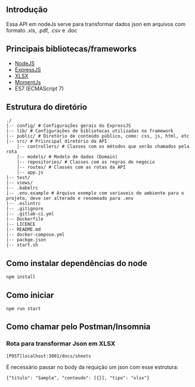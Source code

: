 ## Introdução
Essa API em nodeJs serve para transformar dados json em arquivos com formato .xls, .pdf, .csv e .doc

## Principais bibliotecas/frameworks

*  [NodeJS](https://nodejs.org/en/)
*  [ExpressJS](https://expressjs.com/pt-br/)
*  [XLSX](https://github.com/SheetJS/sheetjs)
*  [MomentJs](https://momentjs.com/)
*  ES7 (ECMAScript 7)

## Estrutura do diretório
```
./
|-- config/ # Configurações gerais do ExpressJS 
|-- lib/ # Configurações de bibliotecas utilizadas no framework
|-- public/ # Diretório de conteúdo público, como: css, js, html, etc
|-- src/ # Priincipal diretório da API
    |-- controllers/ # Classes com os métodos que serão chamados pela rota
    |-- models/ # Modelo de dados (Domain)
    |-- repositories/ # Classes com as regras de negócio
    |-- routes/ # Classes com as rotas da API
    |-- app.js
|-- test/
|-- views/
|-- .babelrc
|-- .env.example # Arquivo exemplo com variaveis de ambiente para o projeto, deve ser alterado e renomeado para .env
|-- .eslintrc
|-- .gitignore
|-- .gitlab-ci.yml
|-- Dockerfile
|-- LICENCE
|-- README.md
|-- docker-compose.yml
|-- packge.json
|-- start.sh
```

## Como instalar dependências do node
`npm install`

## Como iniciar
`npm run start`

## Como chamar pelo Postman/Insomnia

### Rota para transformar Json em XLSX

`[POST]localhost:3001/docs/sheets`

É necessário passar no body da requição um json com esse estrutura:

`{"titulo": "Sample", "conteudo": [{}], "tipo": "xlsx"}`



